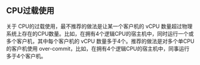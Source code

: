 
## CPU过载使用 ##

关于 CPU的过载使用，最不推荐的做法是让某一个客户机的 vCPU 数量超过物理系统上存在的CPU数量。比如，在拥有4个逻辑CPU的宿主机中，同时运行一个或多个客户机，其中每个客户机的 vCPU 数量多于4个。推荐的做法是对多个单CPU的客户机使用 over-commit，比如，在拥有4个逻辑CPU的宿主机中，同事运行多于4个客户机。